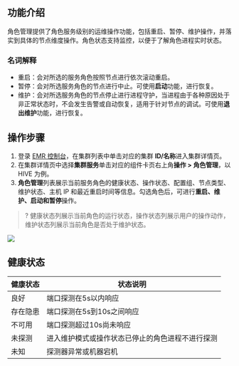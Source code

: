 ## 功能介绍
角色管理提供了角色服务级别的运维操作功能，包括重启、暂停、维护操作，并落实到具体的节点维度操作。角色状态支持监控，以便于了解角色进程实时状态。

### 名词解释
- 重启：会对所选的服务角色按照节点进行依次滚动重启。
- 暂停：会对所选服务角色的节点进行中止。可使用**启动**功能，进行恢复。
- 维护：会对所选服务角色的节点停止进行进程守护，当进程由于各种原因处于非正常状态时，不会发生告警或自动恢复，适用于针对节点的调试。可使用**退出维护**功能，进行恢复。

## 操作步骤
1. 登录 [EMR 控制台](https://console.cloud.tencent.com/emr)，在集群列表中单击对应的集群 **ID/名称**进入集群详情页。
2. 在集群详情页中选择**集群服务**单击对应的组件卡页右上角**操作 > 角色管理**，以 HIVE 为例。
3. **角色管理**列表展示当前服务角色的健康状态、操作状态、配置组、节点类型、维护状态、主机 IP 和最近重启时间等信息。勾选角色后，可进行**重启、维护、启动和暂停**操作。
>? 健康状态列展示当前角色的运行状态，操作状态列展示用户的操作动作，维护状态列展示当前角色是否处于维护状态。
>
![](https://qcloudimg.tencent-cloud.cn/raw/0b5ce82f0cbaeeaba00c8060769f9123.png)
## 健康状态
| 健康状态 | 状态说明 | 
|---------|---------|
| 良好 | 端口探测在5s以内响应 | 
| 存在隐患 | 端口探测在5s到10s之间响应 | 
| 不可用 | 端口探测超过10s尚未响应 | 
| 未探测 | 进入维护模式或操作状态已停止的角色进程不进行探测 | 
| 未知 | 探测器异常或机器宕机 | 
	
	
	
	
	
